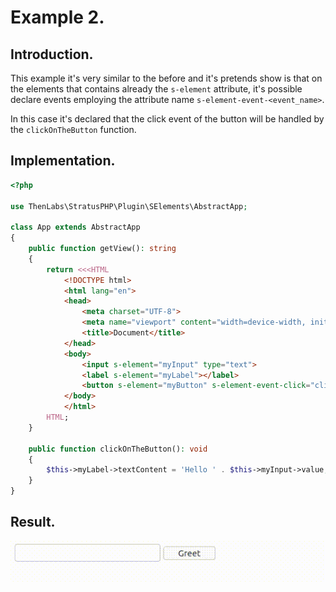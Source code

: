 
# Example 2.

## Introduction.

This example it's very similar to the before and it's pretends show is that on the elements that contains already the `s-element` attribute, it's possible declare events employing the attribute name `s-element-event-<event_name>`.

In this case it's declared that the click event of the button will be handled by the `clickOnTheButton` function.

## Implementation.

```php
<?php

use ThenLabs\StratusPHP\Plugin\SElements\AbstractApp;

class App extends AbstractApp
{
    public function getView(): string
    {
        return <<<HTML
            <!DOCTYPE html>
            <html lang="en">
            <head>
                <meta charset="UTF-8">
                <meta name="viewport" content="width=device-width, initial-scale=1.0">
                <title>Document</title>
            </head>
            <body>
                <input s-element="myInput" type="text">
                <label s-element="myLabel"></label>
                <button s-element="myButton" s-element-event-click="clickOnTheButton">Greet</button>
            </body>
            </html>
        HTML;
    }

    public function clickOnTheButton(): void
    {
        $this->myLabel->textContent = 'Hello ' . $this->myInput->value;
    }
}
```

## Result.

![](result.gif)